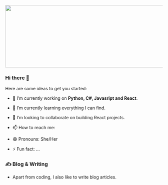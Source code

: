 

<!-- ![Header](https://encrypted-tbn0.gstatic.com/images?q=tbn:ANd9GcQR32rROtaJRrXuQMtgUD42IyJ9SdZ1C8w3eg&usqp=CAU){ width=50% } -->
<img src="https://encrypted-tbn0.gstatic.com/images?q=tbn:ANd9GcQR32rROtaJRrXuQMtgUD42IyJ9SdZ1C8w3eg&usqp=CAU" width="800" height="200">

### Hi there 👋

Here are some ideas to get you started:

- 🔭 I’m currently working on **Python, C#, Javasript and React**.
- 🌱 I’m currently learning everything I can find.
- 👯 I’m looking to collaborate on building React projects.

- 📫 How to reach me: 
- 😄 Pronouns: She/Her

- ⚡ Fun fact: ...
### ✍️ Blog & Writing
- Apart from coding, I also like to write blog articles.






